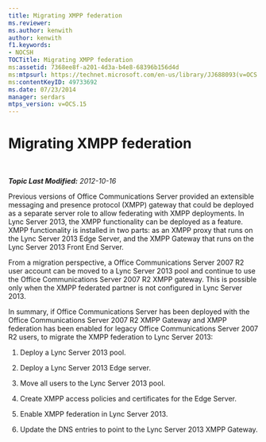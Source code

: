 ```yaml
---
title: Migrating XMPP federation
ms.reviewer: 
ms.author: kenwith
author: kenwith
f1.keywords:
- NOCSH
TOCTitle: Migrating XMPP federation
ms:assetid: 7368ee8f-a201-4d3a-b4e8-68396b156d4d
ms:mtpsurl: https://technet.microsoft.com/en-us/library/JJ688093(v=OCS.15)
ms:contentKeyID: 49733692
ms.date: 07/23/2014
manager: serdars
mtps_version: v=OCS.15
---
```


<div data-xmlns="http://www.w3.org/1999/xhtml">

<div class="topic" data-xmlns="http://www.w3.org/1999/xhtml" data-msxsl="urn:schemas-microsoft-com:xslt" data-cs="https://msdn.microsoft.com/">

<div data-asp="https://msdn2.microsoft.com/asp">

# Migrating XMPP federation

</div>

<div id="mainSection">

<div id="mainBody">

<span> </span>

_**Topic Last Modified:** 2012-10-16_

Previous versions of Office Communications Server provided an extensible messaging and presence protocol (XMPP) gateway that could be deployed as a separate server role to allow federating with XMPP deployments. In Lync Server 2013, the XMPP functionality can be deployed as a feature. XMPP functionality is installed in two parts: as an XMPP proxy that runs on the Lync Server 2013 Edge Server, and the XMPP Gateway that runs on the Lync Server 2013 Front End Server.

From a migration perspective, a Office Communications Server 2007 R2 user account can be moved to a Lync Server 2013 pool and continue to use the Office Communications Server 2007 R2 XMPP gateway. This is possible only when the XMPP federated partner is not configured in Lync Server 2013.

In summary, if Office Communications Server has been deployed with the Office Communications Server 2007 R2 XMPP Gateway and XMPP federation has been enabled for legacy Office Communications Server 2007 R2 users, to migrate the XMPP federation to Lync Server 2013:

1.  Deploy a Lync Server 2013 pool.

2.  Deploy a Lync Server 2013 Edge server.

3.  Move all users to the Lync Server 2013 pool.

4.  Create XMPP access policies and certificates for the Edge Server.

5.  Enable XMPP federation in Lync Server 2013. 

6.  Update the DNS entries to point to the Lync Server 2013 XMPP Gateway.

</div>

<span> </span>

</div>

</div>

</div>

